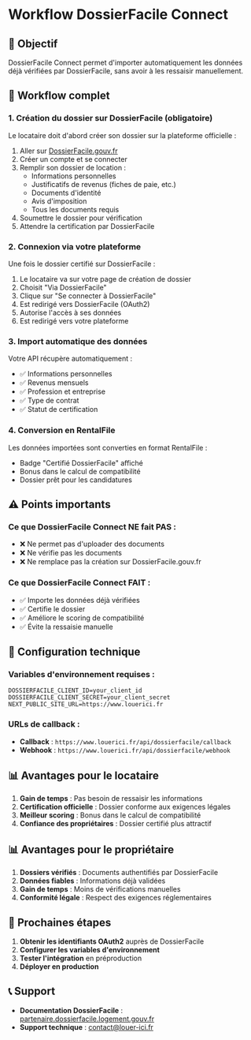 # Workflow DossierFacile Connect

## 🎯 Objectif

DossierFacile Connect permet d'importer automatiquement les données déjà vérifiées par DossierFacile, sans avoir à les ressaisir manuellement.

## 🔄 Workflow complet

### 1. **Création du dossier sur DossierFacile** (obligatoire)

Le locataire doit d'abord créer son dossier sur la plateforme officielle :

1. Aller sur [DossierFacile.gouv.fr](https://www.dossierfacile.logement.gouv.fr)
2. Créer un compte et se connecter
3. Remplir son dossier de location :
   - Informations personnelles
   - Justificatifs de revenus (fiches de paie, etc.)
   - Documents d'identité
   - Avis d'imposition
   - Tous les documents requis
4. Soumettre le dossier pour vérification
5. Attendre la certification par DossierFacile

### 2. **Connexion via votre plateforme**

Une fois le dossier certifié sur DossierFacile :

1. Le locataire va sur votre page de création de dossier
2. Choisit "Via DossierFacile"
3. Clique sur "Se connecter à DossierFacile"
4. Est redirigé vers DossierFacile (OAuth2)
5. Autorise l'accès à ses données
6. Est redirigé vers votre plateforme

### 3. **Import automatique des données**

Votre API récupère automatiquement :
- ✅ Informations personnelles
- ✅ Revenus mensuels
- ✅ Profession et entreprise
- ✅ Type de contrat
- ✅ Statut de certification

### 4. **Conversion en RentalFile**

Les données importées sont converties en format RentalFile :
- Badge "Certifié DossierFacile" affiché
- Bonus dans le calcul de compatibilité
- Dossier prêt pour les candidatures

## ⚠️ Points importants

### Ce que DossierFacile Connect NE fait PAS :
- ❌ Ne permet pas d'uploader des documents
- ❌ Ne vérifie pas les documents
- ❌ Ne remplace pas la création sur DossierFacile.gouv.fr

### Ce que DossierFacile Connect FAIT :
- ✅ Importe les données déjà vérifiées
- ✅ Certifie le dossier
- ✅ Améliore le scoring de compatibilité
- ✅ Évite la ressaisie manuelle

## 🔧 Configuration technique

### Variables d'environnement requises :
```env
DOSSIERFACILE_CLIENT_ID=your_client_id
DOSSIERFACILE_CLIENT_SECRET=your_client_secret
NEXT_PUBLIC_SITE_URL=https://www.louerici.fr
```

### URLs de callback :
- **Callback** : `https://www.louerici.fr/api/dossierfacile/callback`
- **Webhook** : `https://www.louerici.fr/api/dossierfacile/webhook`

## 📊 Avantages pour le locataire

1. **Gain de temps** : Pas besoin de ressaisir les informations
2. **Certification officielle** : Dossier conforme aux exigences légales
3. **Meilleur scoring** : Bonus dans le calcul de compatibilité
4. **Confiance des propriétaires** : Dossier certifié plus attractif

## 📊 Avantages pour le propriétaire

1. **Dossiers vérifiés** : Documents authentifiés par DossierFacile
2. **Données fiables** : Informations déjà validées
3. **Gain de temps** : Moins de vérifications manuelles
4. **Conformité légale** : Respect des exigences réglementaires

## 🚀 Prochaines étapes

1. **Obtenir les identifiants OAuth2** auprès de DossierFacile
2. **Configurer les variables d'environnement**
3. **Tester l'intégration** en préproduction
4. **Déployer en production**

## 📞 Support

- **Documentation DossierFacile** : [partenaire.dossierfacile.logement.gouv.fr](https://partenaire.dossierfacile.logement.gouv.fr/documentation-technique/dossierfacile-connect)
- **Support technique** : contact@louer-ici.fr
